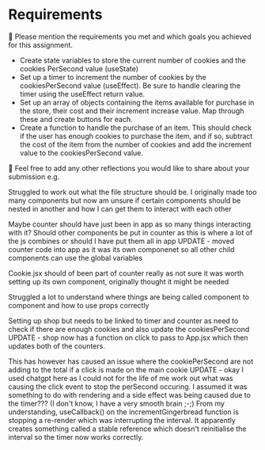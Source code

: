 # Requirements

🎯 Please mention the requirements you met and which goals you achieved for this assignment.

- Create state variables to store the current number of cookies and the cookies PerSecond value (useState)
- Set up a timer to increment the number of cookies by the cookiesPerSecond value (useEffect). Be sure to handle clearing the timer using the useEffect return value.
- Set up an array of objects containing the items available for purchase in the store, their cost and their increment increase value. Map through these and create buttons for each.
- Create a function to handle the purchase of an item. This should check if the user has enough cookies to purchase the item, and if so, subtract the cost of the item from the number of cookies and add the increment value to the cookiesPerSecond value.

🏹 Feel free to add any other reflections you would like to share about your submission e.g.

Struggled to work out what the file structure should be. I originally made too many components but now am unsure if certain components should be nested in another and how I can get them to interact with each other

Maybe counter should have just been in app as so many things interacting with it?
Should other components be put in counter as this is where a lot of the js combines or should I have put them all in app
UPDATE - moved counter code into app as it was its own componenet so all other child components can use the global variables

Cookie.jsx should of been part of counter really as not sure it was worth setting up its own component, originally thought it might be needed

Struggled a lot to understand where things are being called component to component and how to use props correctly

Setting up shop but needs to be linked to timer and counter as need to check if there are enough cookies and also update the cookiesPerSecond
UPDATE - shop now has a function on click to pass to App.jsx which then updates both of the counters.

This has however has caused an issue where the cookiePerSecond are not adding to the total if a click is made on the main cookie
UPDATE - okay I used chatgpt here as I could not for the life of me work out what was causing the click event to stop the perSecond occuring. I assumed it was something to do with rendering and a side effect was being caused due to the timer??? (I don't know, I have a very smooth brain ;-;)
From my understanding, useCallback() on the incrementGingerbread function is stopping a re-render which was interrupting the interval. It apparently creates something called a stable reference which doesn't reinitialise the interval so the timer now works correctly.

